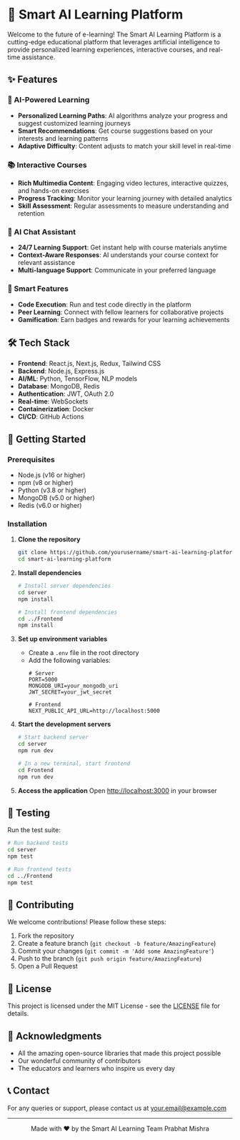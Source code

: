 # 🚀 Smart AI Learning Platform

Welcome to the future of e-learning! The Smart AI Learning Platform is a cutting-edge educational platform that leverages artificial intelligence to provide personalized learning experiences, interactive courses, and real-time assistance.

## ✨ Features

### 🤖 AI-Powered Learning
- **Personalized Learning Paths**: AI algorithms analyze your progress and suggest customized learning journeys
- **Smart Recommendations**: Get course suggestions based on your interests and learning patterns
- **Adaptive Difficulty**: Content adjusts to match your skill level in real-time

### 📚 Interactive Courses
- **Rich Multimedia Content**: Engaging video lectures, interactive quizzes, and hands-on exercises
- **Progress Tracking**: Monitor your learning journey with detailed analytics
- **Skill Assessment**: Regular assessments to measure understanding and retention

### 💬 AI Chat Assistant
- **24/7 Learning Support**: Get instant help with course materials anytime
- **Context-Aware Responses**: AI understands your course context for relevant assistance
- **Multi-language Support**: Communicate in your preferred language

### 🎯 Smart Features
- **Code Execution**: Run and test code directly in the platform
- **Peer Learning**: Connect with fellow learners for collaborative projects
- **Gamification**: Earn badges and rewards for your learning achievements

## 🛠️ Tech Stack

- **Frontend**: React.js, Next.js, Redux, Tailwind CSS
- **Backend**: Node.js, Express.js
- **AI/ML**: Python, TensorFlow, NLP models
- **Database**: MongoDB, Redis
- **Authentication**: JWT, OAuth 2.0
- **Real-time**: WebSockets
- **Containerization**: Docker
- **CI/CD**: GitHub Actions

## 🚀 Getting Started

### Prerequisites

- Node.js (v16 or higher)
- npm (v8 or higher)
- Python (v3.8 or higher)
- MongoDB (v5.0 or higher)
- Redis (v6.0 or higher)

### Installation

1. **Clone the repository**
   ```bash
   git clone https://github.com/yourusername/smart-ai-learning-platform.git
   cd smart-ai-learning-platform
   ```

2. **Install dependencies**
   ```bash
   # Install server dependencies
   cd server
   npm install
   
   # Install frontend dependencies
   cd ../Frontend
   npm install
   ```

3. **Set up environment variables**
   - Create a `.env` file in the root directory
   - Add the following variables:
     ```
     # Server
     PORT=5000
     MONGODB_URI=your_mongodb_uri
     JWT_SECRET=your_jwt_secret
     
     # Frontend
     NEXT_PUBLIC_API_URL=http://localhost:5000
     ```

4. **Start the development servers**
   ```bash
   # Start backend server
   cd server
   npm run dev
   
   # In a new terminal, start frontend
   cd Frontend
   npm run dev
   ```

5. **Access the application**
   Open [http://localhost:3000](http://localhost:3000) in your browser

## 🧪 Testing

Run the test suite:

```bash
# Run backend tests
cd server
npm test

# Run frontend tests
cd ../Frontend
npm test
```

## 🤝 Contributing

We welcome contributions! Please follow these steps:

1. Fork the repository
2. Create a feature branch (`git checkout -b feature/AmazingFeature`)
3. Commit your changes (`git commit -m 'Add some AmazingFeature'`)
4. Push to the branch (`git push origin feature/AmazingFeature`)
5. Open a Pull Request

## 📄 License

This project is licensed under the MIT License - see the [LICENSE](LICENSE) file for details.

## 🙏 Acknowledgments

- All the amazing open-source libraries that made this project possible
- Our wonderful community of contributors
- The educators and learners who inspire us every day

## 📞 Contact

For any queries or support, please contact us at [your.email@example.com](mailto:prabhatmdi8953@gmail.com)

---

<p align="center">
  Made with ❤️ by the Smart AI Learning Team Prabhat Mishra
</p>
